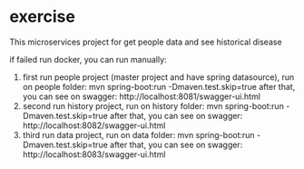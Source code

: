 # exercise
This microservices project for get people data and see historical disease

if failed run docker, you can run manually:

1. first run people project (master project and have spring datasource), run on people folder:
mvn spring-boot:run -Dmaven.test.skip=true
after that, you can see on swagger: http://localhost:8081/swagger-ui.html
2. second run history project, run on history folder:
mvn spring-boot:run -Dmaven.test.skip=true
after that, you can see on swagger: http://localhost:8082/swagger-ui.html
3. third run data project, run on data folder:
mvn spring-boot:run -Dmaven.test.skip=true
after that, you can see on swagger: http://localhost:8083/swagger-ui.html